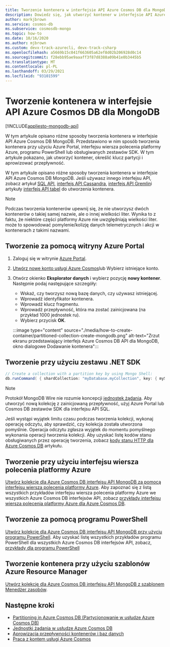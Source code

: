 ```yaml
---
title: Tworzenie kontenera w interfejsie API Azure Cosmos DB dla MongoDB
description: Dowiedz się, jak utworzyć kontener w interfejsie API Azure Cosmos DB dla MongoDB przy użyciu Azure Portal, .NET, Java, Node.js i innych zestawów SDK.
author: markjbrown
ms.service: cosmos-db
ms.subservice: cosmosdb-mongo
ms.topic: how-to
ms.date: 10/16/2020
ms.author: mjbrown
ms.custom: devx-track-azurecli, devx-track-csharp
ms.openlocfilehash: a5669b15c041f663605a62ef8d02b206928d0c14
ms.sourcegitcommit: f28ebb95ae9aaaff3f87d8388a09b41e0b3445b5
ms.translationtype: MT
ms.contentlocale: pl-PL
ms.lasthandoff: 03/29/2021
ms.locfileid: "93101599"
---
```

# <a name="create-a-container-in-azure-cosmos-db-api-for-mongodb"></a>Tworzenie kontenera w interfejsie API Azure Cosmos DB dla MongoDB
[!INCLUDE[appliesto-mongodb-api](includes/appliesto-mongodb-api.md)]

W tym artykule opisano różne sposoby tworzenia kontenera w interfejsie API Azure Cosmos DB MongoDB. Przedstawiono w nim sposób tworzenia kontenera przy użyciu Azure Portal, interfejsu wiersza polecenia platformy Azure, programu PowerShell lub obsługiwanych zestawów SDK. W tym artykule pokazano, jak utworzyć kontener, określić klucz partycji i aprowizować przepływność.

W tym artykule opisano różne sposoby tworzenia kontenera w interfejsie API Azure Cosmos DB MongoDB. Jeśli używasz innego interfejsu API, zobacz artykuł [SQL API](how-to-create-container.md), [interfejs API Cassandra](how-to-create-container-cassandra.md), [interfejs API Gremlin](how-to-create-container-gremlin.md)i artykuły [interfejs API tabel](how-to-create-container-table.md) do utworzenia kontenera.

> [!NOTE]
> Podczas tworzenia kontenerów upewnij się, że nie utworzysz dwóch kontenerów o takiej samej nazwie, ale o innej wielkości liter. Wynika to z faktu, że niektóre części platformy Azure nie uwzględniają wielkości liter. może to spowodować pomylenie/kolizję danych telemetrycznych i akcji w kontenerach z takimi nazwami.

## <a name="create-using-azure-portal"></a><a id="portal-mongodb"></a>Tworzenie za pomocą witryny Azure Portal

1. Zaloguj się w witrynie [Azure Portal](https://portal.azure.com/).

1. [Utwórz nowe konto usługi Azure Cosmos](create-mongodb-dotnet.md#create-a-database-account)lub Wybierz istniejące konto.

1. Otwórz okienko **Eksplorator danych** i wybierz pozycję **nowy kontener**. Następnie podaj następujące szczegóły:

   * Wskaż, czy tworzysz nową bazę danych, czy używasz istniejącej.
   * Wprowadź identyfikator kontenera.
   * Wprowadź klucz fragmentu.
   * Wprowadź przepływność, która ma zostać zainicjowana (na przykład 1000 jednostek ru).
   * Wybierz przycisk **OK**.

    :::image type="content" source="./media/how-to-create-container/partitioned-collection-create-mongodb.png" alt-text="Zrzut ekranu przedstawiający interfejs Azure Cosmos DB API dla MongoDB, okno dialogowe Dodawanie kontenera":::

## <a name="create-using-net-sdk"></a><a id="dotnet-mongodb"></a>Tworzenie przy użyciu zestawu .NET SDK

```csharp
// Create a collection with a partition key by using Mongo Shell:
db.runCommand( { shardCollection: "myDatabase.myCollection", key: { myShardKey: "hashed" } } )
```

> [!Note]
> Protokół MongoDB Wire nie rozumie koncepcji [jednostek żądania](request-units.md). Aby utworzyć nową kolekcję z zainicjowaną przepływność, użyj Azure Portal lub Cosmos DB zestawów SDK dla interfejsu API SQL.

Jeśli wystąpi wyjątek limitu czasu podczas tworzenia kolekcji, wykonaj operację odczytu, aby sprawdzić, czy kolekcja została utworzona pomyślnie. Operacja odczytu zgłasza wyjątek do momentu pomyślnego wykonania operacji tworzenia kolekcji. Aby uzyskać listę kodów stanu obsługiwanych przez operację tworzenia, zobacz [kody stanu HTTP dla Azure Cosmos DB](/rest/api/cosmos-db/http-status-codes-for-cosmosdb) artykułu.

## <a name="create-using-azure-cli"></a><a id="cli-mongodb"></a>Tworzenie przy użyciu interfejsu wiersza polecenia platformy Azure

[Utwórz kolekcję dla Azure Cosmos DB interfejsu API MongoDB za pomocą interfejsu wiersza polecenia platformy Azure](./scripts/cli/mongodb/create.md). Aby zapoznać się z listą wszystkich przykładów interfejsu wiersza polecenia platformy Azure we wszystkich Azure Cosmos DB interfejsów API, zobacz [przykłady interfejsu wiersza polecenia platformy Azure dla Azure Cosmos DB](cli-samples.md).

## <a name="create-using-powershell"></a>Tworzenie za pomocą programu PowerShell

[Utwórz kolekcję dla Azure Cosmos DB interfejsu API MongoDB przy użyciu programu PowerShell](./scripts/powershell/mongodb/create.md). Aby uzyskać listę wszystkich przykładów programu PowerShell dla wszystkich Azure Cosmos DB interfejsów API, zobacz, [przykłady dla programu PowerShell](powershell-samples.md)

## <a name="create-a-container-using-azure-resource-manager-templates"></a>Tworzenie kontenera przy użyciu szablonów Azure Resource Manager

[Utwórz kolekcję dla Azure Cosmos DB interfejsu API MongoDB z szablonem Menedżer zasobów](./manage-with-templates.md#azure-cosmos-account-with-standard-provisioned-throughput).

## <a name="next-steps"></a>Następne kroki

* [Partitioning in Azure Cosmos DB (Partycjonowanie w usłudze Azure Cosmos DB)](partitioning-overview.md)
* [Jednostki żądania w usłudze Azure Cosmos DB](request-units.md)
* [Aprowizacja przepływności kontenerów i baz danych](set-throughput.md)
* [Praca z kontem usługi Azure Cosmos](./account-databases-containers-items.md)